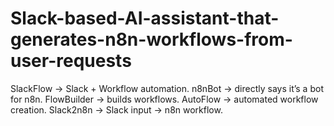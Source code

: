 # Slack-based-AI-assistant-that-generates-n8n-workflows-from-user-requests
SlackFlow → Slack + Workflow automation.  n8nBot → directly says it’s a bot for n8n.  FlowBuilder → builds workflows.  AutoFlow → automated workflow creation.  Slack2n8n → Slack input → n8n workflow.
